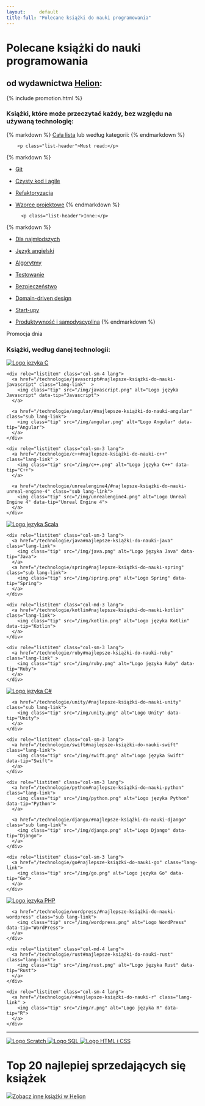 ```yaml
---
layout:     default
title-full: "Polecane książki do nauki programowania"
---
```


# Polecane książki do nauki programowania
## od wydawnictwa [Helion](https://helion.pl/view/9102Q):

{% include promotion.html %}

### Książki, które może przeczytać każdy, bez względu na używaną technologię:

<div class="row recommended-books-list">
    <div class="book-categories col-lg-7 col-sm-12">

{% markdown %}
[Cała lista](/ksiazki/ksiazki-ktore-moze-przeczytac-kazdy-bez-wzgledu-na-technologie) lub według kategorii:
{% endmarkdown %}

        <p class="list-header">Must read:</p>

{% markdown %}
- [Git](/ksiazki/ksiazka-system-kontroli-wersji-git)
- [Czysty kod i agile](/ksiazki/najlepsze-ksiazki-o-czystym-kodzie-i-agile)
- [Refaktoryzacja](/ksiazki/najlepsze-ksiazki-o-refaktoryzacji)
- [Wzorce projektowe](/ksiazki/najlepsze-ksiazki-o-wzorcach-projektowych)
{% endmarkdown %}

        <p class="list-header">Inne:</p>

{% markdown %}
- [Dla najmłodszych](/ksiazki/najlepsze-ksiazki-do-rozpoczecia-nauki-programowania-dla-dziecka)
- [Język angielski](/ksiazki/ksiazka-jezyk-angielski-dla-programistow)
- [Algorytmy](/ksiazki/najlepsze-ksiazki-o-algorytmach)
- [Testowanie](/ksiazki/najlepsze-ksiazki-o-testowaniu-oprogramowania)
- [Bezpieczeństwo](/ksiazki/najlepsze-ksiazki-o-bezpieczenstwie-systemow)
- [Domain-driven design](/ksiazki/najlepsze-ksiazki-o-domain-driven-design)
- [Start-upy](/ksiazki/najlepsze-ksiazki-o-start-upach)
- [Produktywność i samodyscyplina](/ksiazki/najlepsze-ksiazki-o-produktywnosci-i-samodyscyplinie)
{% endmarkdown %}

    </div>

    <div class="col-lg-5 col-sm-12">
        <div class="book book-of-a-day darker-overlay">
            <p>Promocja dnia</p>
            <script src="https://helion.pl/plugins/new/promocja-sm.phi?nr=9102Q&size=125&utf8=1"></script>
        </div>
    </div>

</div>

### Książki, według danej technologii:

<div class="languages-list" role="list">
  <div class="row">
    <div role="listitem" class="col-sm-4 lang">
      <a href="/technologie/c#najlepsze-książki-do-nauki-c" class="lang-link">
        <img class="tip" src="/img/c.png" alt="Logo języka C" data-tip="C">
      </a>
    </div>

    <div role="listitem" class="col-sm-4 lang">
      <a href="/technologie/javascript#najlepsze-książki-do-nauki-javascript" class="lang-link"  >
        <img class="tip" src="/img/javascript.png" alt="Logo języka Javascript" data-tip="Javascript">
      </a>
      
      <a href="/technologie/angular/#najlepsze-książki-do-nauki-angular" class="sub lang-link">
        <img class="tip" src="/img/angular.png" alt="Logo Angular" data-tip="Angular">
      </a>
    </div>
    
    <div role="listitem" class="col-sm-3 lang">
      <a href="/technologie/c++#najlepsze-książki-do-nauki-c++" class="lang-link" >
        <img class="tip" src="/img/c++.png" alt="Logo języka C++" data-tip="C++">
      </a>

      <a href="/technologie/unrealengine4/#najlepsze-książki-do-nauki-unreal-engine-4" class="sub lang-link">
        <img class="tip" src="/img/unrealengine4.png" alt="Logo Unreal Engine 4" data-tip="Unreal Engine 4">
      </a>
    </div>
  </div>

  <div class="row">
    <div role="listitem" class="col-sm-3 lang">
      <a href="/technologie/scala#najlepsze-książki-do-nauki-scala" class="lang-link">
        <img class="tip" src="/img/scala.png" alt="Logo języka Scala" data-tip="Scala">
      </a>
    </div>
    
    <div role="listitem" class="col-sm-3 lang">
      <a href="/technologie/java#najlepsze-książki-do-nauki-java" class="lang-link">
        <img class="tip" src="/img/java.png" alt="Logo języka Java" data-tip="Java">
      </a>
      <a href="/technologie/spring#najlepsze-książki-do-nauki-spring" class="sub lang-link">
        <img class="tip" src="/img/spring.png" alt="Logo Spring" data-tip="Spring">
      </a>
    </div>
    
    <div role="listitem" class="col-md-3 lang">
      <a href="/technologie/kotlin#najlepsze-książki-do-nauki-kotlin" class="lang-link">
        <img class="tip" src="/img/kotlin.png" alt="Logo języka Kotlin" data-tip="Kotlin">
      </a>
    </div>

    <div role="listitem" class="col-sm-3 lang">
      <a href="/technologie/ruby#najlepsze-książki-do-nauki-ruby" class="lang-link" >
        <img class="tip" src="/img/ruby.png" alt="Logo języka Ruby" data-tip="Ruby">
      </a>
    </div>
  </div>

  <div class="row">
    <div role="listitem" class="col-sm-3 lang">
      <a href="/technologie/csharp#najlepsze-książki-do-nauki-csharp" class="lang-link" >
        <img class="tip" src="/img/csharp.png" alt="Logo języka C#" data-tip="C#">
      </a>

      <a href="/technologie/unity/#najlepsze-książki-do-nauki-unity" class="sub lang-link">
        <img class="tip" src="/img/unity.png" alt="Logo Unity" data-tip="Unity">
      </a>
    </div>
    
    <div role="listitem" class="col-sm-3 lang">
      <a href="/technologie/swift#najlepsze-książki-do-nauki-swift" class="lang-link">
        <img class="tip" src="/img/swift.png" alt="Logo języka Swift" data-tip="Swift">
      </a>
    </div>

    <div role="listitem" class="col-sm-3 lang">
      <a href="/technologie/python#najlepsze-książki-do-nauki-python" class="lang-link">
        <img class="tip" src="/img/python.png" alt="Logo języka Python" data-tip="Python">
      </a>

      <a href="/technologie/django/#najlepsze-książki-do-nauki-django" class="sub lang-link">
        <img class="tip" src="/img/django.png" alt="Logo Django" data-tip="Django">
      </a>
    </div>
    
    <div role="listitem" class="col-sm-3 lang">
      <a href="/technologie/go#najlepsze-książki-do-nauki-go" class="lang-link">
        <img class="tip" src="/img/go.png" alt="Logo języka Go" data-tip="Go">
      </a>
    </div>
  </div>

  <div class="row justify-content-center">
    <div role="listitem" class="col-sm-3 lang">
      <a href="/technologie/php#najlepsze-książki-do-nauki-php" class="lang-link">
        <img class="tip" src="/img/php.png" alt="Logo języka PHP" data-tip="PHP">
      </a>

      <a href="/technologie/wordpress/#najlepsze-książki-do-nauki-wordpress" class="sub lang-link">
        <img class="tip" src="/img/wordpress.png" alt="Logo WordPress" data-tip="WordPress">
      </a>
    </div>
    
    <div role="listitem" class="col-md-4 lang">
      <a href="/technologie/rust#najlepsze-książki-do-nauki-rust" class="lang-link">
        <img class="tip" src="/img/rust.png" alt="Logo języka Rust" data-tip="Rust">
      </a>
    </div>
    
    <div role="listitem" class="col-sm-4 lang">
      <a href="/technologie/r#najlepsze-książki-do-nauki-r" class="lang-link" >
        <img class="tip" src="/img/r.png" alt="Logo języka R" data-tip="R">
      </a>
    </div>
  </div>

  <hr>

  <div class="row">
    <div role="listitem" class="col-sm-12 lang other-technologies">
      <a href="/technologie/scratch/#najlepsze-książki-do-nauki-scratch" class="other lang-link">
        <img class="tip" src="/img/scratch.png" alt="Logo Scratch" data-tip="Scratch">
      </a>
      <a href="/technologie/sql/#najlepsze-książki-do-nauki-sql" class="other lang-link">
        <img class="tip" src="/img/sql.png" alt="Logo SQL" data-tip="SQL">
      </a>
      <a href="/technologie/html&css/#najlepsze-książki-do-nauki-html-i-css" class="other lang-link">
        <img class="tip" src="/img/html&css.png" alt="Logo HTML i CSS" data-tip="HTML i CSS">
      </a>
    </div>
  </div>
</div>

# Top 20 najlepiej sprzedających się książek

<div class="top-books">
    <script src="https://helion.pl/plugins/new/top.phi?ile=20i&nr=9102Q&utf8=1"></script>
</div>

<div>
  <a class="mt-4 other-books-link darker-overlay" href="https://helion.pl/view/9102Q">
    <img src="/img/other/books.png"/>Zobacz inne książki w Helion
  </a>
</div>

<script src="/dist/technologies-list.js"></script>
<script src="/dist/top-books.js"></script>
